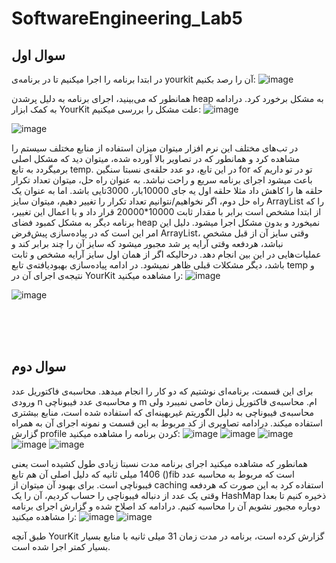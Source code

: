 # SoftwareEngineering_Lab5
## سوال اول
در ابتدا برنامه را اجرا میکنیم تا در برنامه‌ی yourkit آن را رصد بکنیم:
![image](https://github.com/matinmoradi80/SoftwareEngineering_Lab5/assets/62210384/4f155c6d-625e-46c4-a954-638885562bc3)

همانطور که می‌بینید، اجرای برنامه به دلیل پرشدن heap به مشکل برخورد کرد. درادامه به کمک ابزار YourKit علت مشکل را بررسی میکنیم:
![image](https://github.com/matinmoradi80/SoftwareEngineering_Lab5/assets/62210384/9c8a81cd-3d4d-46b3-b4cb-2aab68658cec)

![image](https://github.com/matinmoradi80/SoftwareEngineering_Lab5/assets/62210384/bcdaa722-b4ae-436f-94fb-3ed360da7fa8)

در تب‌های مختلف این نرم افزار میتوان میزان استفاده از منابع مختلف سیستم را مشاهده کرد و همانطور که در تصاویر بالا آورده شده، میتوان دید که مشکل اصلی برمیگردد به تابع temp. در این تابع، دو عدد حلقه‌ی نسبتا سنگین for تو در تو داریم که باعث میشود اجرای برنامه سریع و راحت نباشد. به عنوان راه حل، میتوان تعداد تکرار حلقه ها را کاهش داد مثلا حلقه اول یه جای 10000بار، 3000تایی باشد. اما به عنوان یک راه حل دوم، اگر نخواهیم/نتوانیم تعداد تکرار را تغییر دهیم، میتوان سایز ArrayList را که از ابتدا مشخص است برابر با مقدار ثابت 10000*20000 قرار داد و با اعمال این تغییر، برنامه دیگر به مشکل کمبود فضای heap نمیخورد و بدون مشکل اجرا میشود. دلیل این امر این است که در پیاده‌سازی پیش‌فرض ArrayList، وقتی سایز آن از قبل مشخص نباشد، هردفعه وقتی آرایه پر شد مجبور میشود که سایز آن را چند برابر کند و عملیات‌هایی در این بین انجام دهد. درحالیکه اگر از همان اول سایز آرایه مشخص و ثابت باشد، دیگر مشکلات قبلی ظاهر نمیشود.
در ادامه پیاده‌سازی بهبودیافته‌ی تابع temp و نتیجه‌ی اجرای آن در YourKit را مشاهده میکنید:
![image](https://github.com/matinmoradi80/SoftwareEngineering_Lab5/assets/62210384/30799b22-fb44-45dc-beb6-3624eef34ae0)

![image](https://github.com/matinmoradi80/SoftwareEngineering_Lab5/assets/62210384/61430956-4fa0-4eca-b966-18c8252e743b)

<br><br><br>

## سوال دوم
برای این قسمت، برنامه‌ای نوشتیم که دو کار را انجام میدهد. محاسبه‌ی فاکتوریل عدد ورودی n و محاسبه‌ی عدد فیبوناچی m ام. محاسبه‌ی فاکتوریل زمان خاصی نمیبرد ولی محاسبه‌ی فیبوناچی به دلیل الگوریتم غیربهینه‌ای که استفاده شده است، منابع بیشتری استفاده میکند. درادامه تصاویری از کد مربوط به این قسمت و نمونه اجرای آن به همراه گزارش profile کردن برنامه را مشاهده میکنید:
![image](https://github.com/matinmoradi80/SoftwareEngineering_Lab5/assets/62210384/d2107b3d-8161-4f07-9518-d414ddc2530b)
![image](https://github.com/matinmoradi80/SoftwareEngineering_Lab5/assets/62210384/319328be-510b-4204-84d5-eca2f36d579b)
![image](https://github.com/matinmoradi80/SoftwareEngineering_Lab5/assets/62210384/2be1e135-9c76-48ed-adbd-35d3ad58c07e)
![image](https://github.com/matinmoradi80/SoftwareEngineering_Lab5/assets/62210384/d76e0a19-5703-4a38-9197-3a402d3e98a8)
![image](https://github.com/matinmoradi80/SoftwareEngineering_Lab5/assets/62210384/a6c42b05-e2c0-46ea-99e4-cf3199dd6634)

همانطور که مشاهده میکنید اجرای برنامه مدت نسبتا زیادی طول کشیده است یعنی 1406 میلی ثانیه که دلیل اصلی آن هم تابع ()fib است که مربوط به محاسبه عدد فیبوناچی است. برای بهبود آن میتوان از caching استفاده کرد به این صورت که هردفعه وقتی یک عدد از دنباله فیبوناچی را حساب کردیم، آن را یک HashMap ذخیره کنیم تا بعدا دوباره مجبور نشویم آن را محاسبه کنیم. درادامه کد اصلاح شده و گزارش اجرای برنامه را مشاهده میکنید:
![image](https://github.com/matinmoradi80/SoftwareEngineering_Lab5/assets/62210384/9469d559-8dac-4891-aa17-c1b9ca8a0d5d)
![image](https://github.com/matinmoradi80/SoftwareEngineering_Lab5/assets/62210384/130cd2b9-8fce-4103-ab83-3b6f0cb5738a)

طبق آنچه YourKit گزارش کرده است، برنامه در مدت زمان 31 میلی ثانیه با منابع بسیار بسیار کمتر اجرا شده است.


